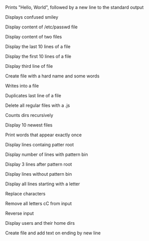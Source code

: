 Prints "Hello, World", followed by a new line to the standard output

Displays confused smiley

Display content of /etc/passwd file

Display content of two files

Display the last 10 lines of a file

Display the first 10 lines of a file

Display third line of file

Create file with a hard name and some words

Writes into a file

Duplicates last line of a file

Delete all regular files with a .js

Counts dirs recursively

Display 10 newest files

Print words that appear exactly once

Display lines containg patter root

Display number of lines with pattern bin

Display 3 lines after pattern root

Display lines without pattern bin

Display all lines starting with a letter

Replace characters

Remove all letters cC from input

Reverse input

Display users and their home dirs

Create file and add text on ending by new line 
